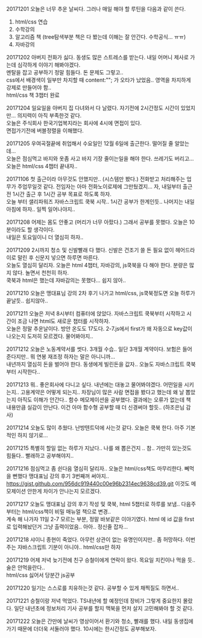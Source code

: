 20171201 오늘은 너무 추운 날씨다. 그러나 매일 해야 할 루틴을 다음과 같이 쓴다.  
1. html/css 연습
2. 수학강의
3. 알고리즘 책 (tree탐색부분 책은 다 봤는데 이해는 잘 안간다. 수학공식... ㅠㅠ)
4. 자바강의  

20171202 아버지 전화가 싫다. 동생도 많은 스트레스를 받는다. 내일 어머니 제사로 가는데 심각하게 이야기 해봐야겠다.  
멘탈을 잡고 공부하기 정말 힘들다. 돈 문제도 그렇고..  
css에서 배경색이 일부만 차지할 때 content:""; 가 오타가 났었음..   영역을 차지하게 강제로 만들어야 함..  
html/css 책 3챕터 완료  

20171204 일요일을 아버지 집 다녀와서 다 날렸다. 자기전에 2시간정도 시간이 있었지만... 의지력이 아직 부족한것 같다.  
오늘은 주식회사 한국기업복지라는 회사에 4시에 면접이 있다.  
면접가기전에 버블정렬을 이해했다. 

20171205 우여곡절끝에 취업해서 수요일인 12월 6일에 출근한다.  떨어질 줄 알았는데...  
오늘은 점심먹고 바지와 옷좀 사고 바지 기장 줄이는일을 해야 한다. 쓰레기도 버리고...  
오늘은 html/css 4챕터 끝내자..  

20171106 첫 출근이라 아무것도 안했지만.. (시스템만 봤다.) 전화받고 처리해주는 업무가 주업무일것 같다. 전임자는 아마 전화노이로제에 그만뒀겠지... 
자, 내일부터 출근전 1시간 출근 후 1시간 공부 목표로 하도록 하자.  
오늘 부터 샐리파워즈 자바스크립트 쿡북 시작..  1시간 공부가 한계인듯.. 나머지는 내일 아침에 하자.. 일찍 일어나야지..  

20171208 어제는 몸도 안좋고 (머리가 너무 아팠다.)  그래서 공부를 못했다. 오늘은 10분이라도 할 생각이다.  
내일은 토요일이니 더 열심히 하자..  

20171209 2시까지 청소 및 신발빨래 다 했다. 신발은 건조기 쓸 돈 필요 없이 헤어드라이로 말린 후 신문지 넣으면 하루면 마른다.  
오늘도 열심히 달리자. 오늘은 html 4챕터, 자바강의, js쿡북을 다 해야 한다. 분량은 많지 않다. 놀면서 천천히 하자.  
쿡북과 html은 했는데 자바감의는 못했다... 쉽지 않아..  

20171210 오늘은 맹대표님 강의 2차 후기 나가고 html/css, js쿡북정도면 오늘 하루가 끝날듯.. 쉽지않아..

20171211 오늘은 저녁 8시부터 컴퓨터에 앉았다. 자바스크립트 쿡북부터 시작하고 시간이 조금 나면 html도 새로운 챕터를 시작하자.  
오늘은 정말 추운날이다. 방안 온도도 17도다.  2-7.js에서 first가 왜 자동으로 key값이 나오는지 도저히 모르겠다. 물어봐야지..  

20171212 오늘은 노동계약서를 썻다. 3개월 수습.. 일단 3개월 계약이다. 보험은 들어준다지만.. 뭐 연봉 재조정 하자는 말은 아니니까...  
내년까지 열심히 돈을 벌어야 한다. 동생에게 빌린돈을 값자.. 오늘도 자바스크립트 쿡북부터 시작한다..  

20171213 뭐.. 좋은회사에 다니고 싶다. 내년에는 대놓고 물어봐야겠다. 어떤일을 시키는지.. 고용계약은 어떻게 되는지.. 차장님이 많은 사람 면접을 봤다고 했는데 왜 날 뽑았는지 아직도 이해가 안간다.. 함수 메모제이션을 공부했다. 결과에는 오류가 없는데 책 내용만큼 실감이 안난다. 이건 아마 함수형 공부할 때 더 신경써야 할듯.. (하조은님 감사)  

20171214 오늘도 많이 추웠다. 난방텐트덕에 사는것 같다. 오늘은 쿡북 한다. 아주 기본적인 하지 않기로...  

20171215 특별히 할일 없는 하루가 지났다.. 나를 왜 뽑은건지 .. 참.. 가만히 있는것도 힘들다.. 빨래하고 공부해야지..  

20171216 점심먹고 좀 쉰다음 열심히 달리자.. 오늘은 html/css책도 마무리한다.  뻬먹을 뻔했다 맹대표님 강의 후기 3번째꺼 써야지..  
https://gist.github.com/956dc919440c00e96b2314ec9638cd39.git 이것도 메모제이션 안한게 차이가 안나는지 모르겠다.  

20171217 오늘도 맹대표님 강의 후기 작성 및 쿡북, html 5챕터로 하루를 보냄.. 다음주 부터는 html/css책이 비밀 매뉴얼 책으로 변경..  
계속 해 나가자 11일 2-7 모르는 부분, 정말 바보같은 이야기였다. html 에 id 값을 first로 입력해놨던거 그냥 출력이었음.. 아아.. 정신줄 잡자...  

20171218 샤이니 종현이 죽었다. 아무런 상관이 없는 유명인이지만.. 좀 허망하다. 이번주는 자바스크립트 기분이 아니야.. html/css만 하자

20171219 어제 저녁 늦기전에 친구 승철이에게 연락이 왔다. 목요일 치킨이나 먹을 듯.. 술은 안먹을란다..  
html/css 싫어서 당분간 js공부  

20171220 일기는 스스로를 치유하는것 같다. 공부할 수 있게 채찍질도 하면서..  

20171221 승철이랑 저녁 먹었다. TS내년에 할 예정인데 장비가 그렇게 중요한지 몰랐다. 일단 내년초에 정보처리 기사 공부를 할지 맥북을 먼저 살지 고민해봐야 할 것 같다.  

20171222 오늘은 간만에 날씨가 영상이어서 환기와 청소, 빨래를 했다. 내일 동생집에 가기 때문에 더더욱 서둘러야 했다. 10시에는 한시간정도 공부해보자.






